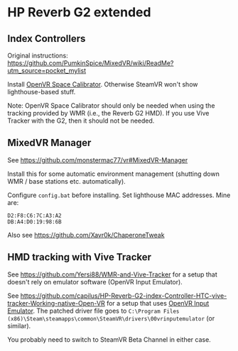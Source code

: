 # HP Reverb G2 extended

## Index Controllers

Original instructions: https://github.com/PumkinSpice/MixedVR/wiki/ReadMe?utm_source=pocket_mylist

Install [OpenVR Space Calibrator](https://github.com/pushrax/OpenVR-SpaceCalibrator).
Otherwise SteamVR won't show lighthouse-based stuff.

Note: OpenVR Space Calibrator should only be needed when using the tracking
provided by WMR (i.e., the Reverb G2 HMD). If you use Vive Tracker with the
G2, then it should not be needed.

## MixedVR Manager

See https://github.com/monstermac77/vr#MixedVR-Manager

Install this for some automatic environment management (shutting down WMR / base stations etc. automatically).

Configure `config.bat` before installing. Set lighthouse MAC addresses.
Mine are:
```
D2:F8:C6:7C:A3:A2
DB:A4:D0:19:98:6B
```

Also see https://github.com/Xavr0k/ChaperoneTweak

## HMD tracking with Vive Tracker

See https://github.com/Yersi88/WMR-and-Vive-Tracker for a setup that doesn't rely on
emulator software (OpenVR Input Emulator).

See https://github.com/capilus/HP-Reverb-G2-index-Controller-HTC-vive-tracker-Working-native-Open-VR
for a setup that uses [OpenVR Input Emulator](https://github.com/matzman666/OpenVR-InputEmulator/releases).
The patched driver file goes to
`C:\Program Files (x86)\Steam\steamapps\common\SteamVR\drivers\00vrinputemulator` (or similar).

You probably need to switch to SteamVR Beta Channel in either case.
